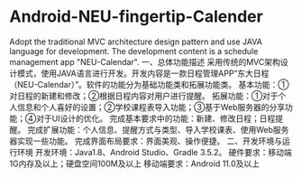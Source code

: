 # Android-NEU-fingertip-Calender
Adopt the traditional MVC architecture design pattern and use JAVA language for development. The development content is a schedule management app "NEU-Calendar".
一、总体功能描述
采用传统的MVC架构设计模式，使用JAVA语言进行开发。开发内容是一款日程管理APP“东大日程（NEU-Calendar）”。软件的功能分为基础功能类和拓展功能类。
基本功能：①对日程的新建和修改；②根据日程内容对用户进行提醒。
拓展功能：①对于个人信息和个人喜好的设置；②学校课程表导入功能；③基于Web服务器的分享功能；④对于UI设计的优化。
完成基本要求中的功能：新建、修改日程；日程提醒。
完成扩展功能：个人信息、提醒方式与类型、导入学校课表、使用Web服务器实现一些功能。
完成界面布局要求：界面美观、操作便捷。
二、开发环境与运行环境
开发环境：Java1.8、Android Studio、Gradle 3.5.2。
硬件要求：移动端1G内存及以上；硬盘空间100M及以上
移动端要求：Android 11.0及以上
